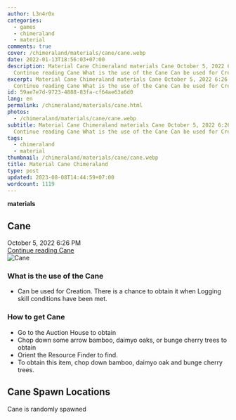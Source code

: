 ```yaml
---
author: L3n4r0x
categories:
  - games
  - chimeraland
  - material
comments: true
cover: /chimeraland/materials/cane/cane.webp
date: 2022-01-13T18:56:03+07:00
description: Material Cane Chimeraland materials Cane October 5, 2022 6:26 PM
  Continue reading Cane What is the use of the Cane Can be used for Cre
excerpt: Material Cane Chimeraland materials Cane October 5, 2022 6:26 PM
  Continue reading Cane What is the use of the Cane Can be used for Cre
id: 59ae7e7d-9723-4888-83fa-cf64ae63a6d0
lang: en
permalink: /chimeraland/materials/cane.html
photos:
  - /chimeraland/materials/cane/cane.webp
subtitle: Material Cane Chimeraland materials Cane October 5, 2022 6:26 PM
  Continue reading Cane What is the use of the Cane Can be used for Cre
tags:
  - chimeraland
  - material
thumbnail: /chimeraland/materials/cane/cane.webp
title: Material Cane Chimeraland
type: post
updated: 2023-08-08T14:44:59+07:00
wordcount: 1119
---
```


<link
  rel="stylesheet"
  href="https://rawcdn.githack.com/dimaslanjaka/Web-Manajemen/870a349/css/bootstrap-5-3-0-alpha3-wrapper.css"
/>
<section id="bootstrap-wrapper">
  <div data-bs-theme="dark">
    <div
      class="row g-0 border rounded overflow-hidden flex-md-row mb-4 shadow-sm position-relative bg-dark text-light"
    >
      <div class="col p-4 d-flex flex-column position-static">
        <strong class="d-inline-block mb-2 text-success">materials</strong>
        <h2 class="mb-0">Cane</h2>
        <div class="mb-1 text-muted">October 5, 2022 6:26 PM</div>
        <a
          href="/chimeraland/materials/cane.html"
          class="stretched-link d-none text-primary"
          >Continue reading Cane</a
        >
      </div>
      <div class="col-auto d-none d-md-block d-lg-block">
        <img
          src="https://www.webmanajemen.com/chimeraland/materials/cane/cane.webp"
          alt="Cane"
        />
      </div>
    </div>
    <div class="row">
      <div class="col-lg-6 col-12 mb-2">
        <div class="card">
          <div class="card-body">
            <h3 class="card-title">What is the use of the Cane</h3>
            <div class="card-text">
              <ul>
                <li>
                  Can be used for Creation. There is a chance to obtain it when
                  Logging skill conditions have been met.
                </li>
              </ul>
            </div>
          </div>
        </div>
      </div>
      <div class="col-lg-6 col-12 mb-2">
        <div class="card">
          <div class="card-body">
            <h3 class="card-title">How to get Cane</h3>
            <div class="card-text">
              <ul>
                <li>Go to the Auction House to obtain</li>
                <li>
                  Chop down some arrow bamboo, daimyo oaks, or bunge cherry
                  trees to obtain
                </li>
                <li>Orient the Resource Finder to find.</li>
                <li>
                  To obtain this item, chop down bamboo, daimyo oak and bunge
                  cherry trees.
                </li>
              </ul>
            </div>
          </div>
        </div>
      </div>
      <div class="col-12 mb-2">
        <h2>Cane Spawn Locations</h2>
        <p>Cane is randomly spawned</p>
      </div>
    </div>
  </div>
</section>